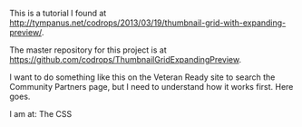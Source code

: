This is a tutorial I found at http://tympanus.net/codrops/2013/03/19/thumbnail-grid-with-expanding-preview/.

The master repository for this project is at https://github.com/codrops/ThumbnailGridExpandingPreview.

I want to do something like this on the Veteran Ready site to search the Community Partners page,
but I need to understand how it works first. Here goes.

I am at: The CSS
